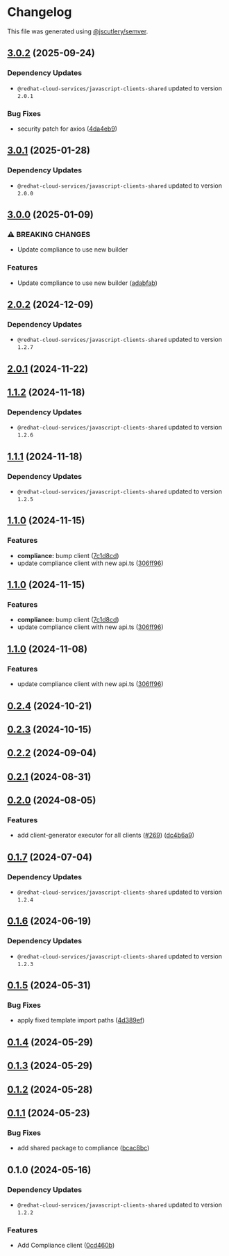 # Changelog

This file was generated using [@jscutlery/semver](https://github.com/jscutlery/semver).

## [3.0.2](https://github.com/RedHatInsights/javascript-clients/compare/@redhat-cloud-services/compliance-client-3.0.1...@redhat-cloud-services/compliance-client-3.0.2) (2025-09-24)

### Dependency Updates

* `@redhat-cloud-services/javascript-clients-shared` updated to version `2.0.1`

### Bug Fixes

* security patch for axios ([4da4eb9](https://github.com/RedHatInsights/javascript-clients/commit/4da4eb95e285c17023e618bb5fc17e184dc6b227))

## [3.0.1](https://github.com/RedHatInsights/javascript-clients/compare/@redhat-cloud-services/compliance-client-3.0.0...@redhat-cloud-services/compliance-client-3.0.1) (2025-01-28)

### Dependency Updates

* `@redhat-cloud-services/javascript-clients-shared` updated to version `2.0.0`
## [3.0.0](https://github.com/RedHatInsights/javascript-clients/compare/@redhat-cloud-services/compliance-client-2.0.2...@redhat-cloud-services/compliance-client-3.0.0) (2025-01-09)


### ⚠ BREAKING CHANGES

* Update compliance to use new builder

### Features

* Update compliance to use new builder ([adabfab](https://github.com/RedHatInsights/javascript-clients/commit/adabfab4a817aa5fc061961f606dc091b3cb9379))

## [2.0.2](https://github.com/RedHatInsights/javascript-clients/compare/@redhat-cloud-services/compliance-client-2.0.1...@redhat-cloud-services/compliance-client-2.0.2) (2024-12-09)

### Dependency Updates

* `@redhat-cloud-services/javascript-clients-shared` updated to version `1.2.7`
## [2.0.1](https://github.com/RedHatInsights/javascript-clients/compare/@redhat-cloud-services/compliance-client-2.0.0...@redhat-cloud-services/compliance-client-2.0.1) (2024-11-22)

## [1.1.2](https://github.com/RedHatInsights/javascript-clients/compare/@redhat-cloud-services/compliance-client-1.1.1...@redhat-cloud-services/compliance-client-1.1.2) (2024-11-18)

### Dependency Updates

* `@redhat-cloud-services/javascript-clients-shared` updated to version `1.2.6`
## [1.1.1](https://github.com/RedHatInsights/javascript-clients/compare/@redhat-cloud-services/compliance-client-1.1.0...@redhat-cloud-services/compliance-client-1.1.1) (2024-11-18)

### Dependency Updates

* `@redhat-cloud-services/javascript-clients-shared` updated to version `1.2.5`
## [1.1.0](https://github.com/RedHatInsights/javascript-clients/compare/@redhat-cloud-services/compliance-client-1.0.0...@redhat-cloud-services/compliance-client-1.1.0) (2024-11-15)


### Features

* **compliance:** bump client ([7c1d8cd](https://github.com/RedHatInsights/javascript-clients/commit/7c1d8cd793ba579a529bc9677c59757f82697674))
* update compliance client with new api.ts ([306ff96](https://github.com/RedHatInsights/javascript-clients/commit/306ff9603b2d674089828f99719cac5cf8a9c8ff))

## [1.1.0](https://github.com/RedHatInsights/javascript-clients/compare/@redhat-cloud-services/compliance-client-1.0.0...@redhat-cloud-services/compliance-client-1.1.0) (2024-11-15)


### Features

* **compliance:** bump client ([7c1d8cd](https://github.com/RedHatInsights/javascript-clients/commit/7c1d8cd793ba579a529bc9677c59757f82697674))
* update compliance client with new api.ts ([306ff96](https://github.com/RedHatInsights/javascript-clients/commit/306ff9603b2d674089828f99719cac5cf8a9c8ff))

## [1.1.0](https://github.com/RedHatInsights/javascript-clients/compare/@redhat-cloud-services/compliance-client-1.0.0...@redhat-cloud-services/compliance-client-1.1.0) (2024-11-08)


### Features

* update compliance client with new api.ts ([306ff96](https://github.com/RedHatInsights/javascript-clients/commit/306ff9603b2d674089828f99719cac5cf8a9c8ff))

## [0.2.4](https://github.com/RedHatInsights/javascript-clients/compare/@redhat-cloud-services/compliance-client-0.2.3...@redhat-cloud-services/compliance-client-0.2.4) (2024-10-21)

## [0.2.3](https://github.com/RedHatInsights/javascript-clients/compare/@redhat-cloud-services/compliance-client-0.2.2...@redhat-cloud-services/compliance-client-0.2.3) (2024-10-15)

## [0.2.2](https://github.com/RedHatInsights/javascript-clients/compare/@redhat-cloud-services/compliance-client-0.2.1...@redhat-cloud-services/compliance-client-0.2.2) (2024-09-04)

## [0.2.1](https://github.com/RedHatInsights/javascript-clients/compare/@redhat-cloud-services/compliance-client-0.2.0...@redhat-cloud-services/compliance-client-0.2.1) (2024-08-31)

## [0.2.0](https://github.com/RedHatInsights/javascript-clients/compare/@redhat-cloud-services/compliance-client-0.1.7...@redhat-cloud-services/compliance-client-0.2.0) (2024-08-05)


### Features

* add client-generator executor for all clients ([#269](https://github.com/RedHatInsights/javascript-clients/issues/269)) ([dc4b6a9](https://github.com/RedHatInsights/javascript-clients/commit/dc4b6a91dd47e5407812157f0b8efde22eb22ef1))

## [0.1.7](https://github.com/RedHatInsights/javascript-clients/compare/@redhat-cloud-services/compliance-client-0.1.6...@redhat-cloud-services/compliance-client-0.1.7) (2024-07-04)

### Dependency Updates

* `@redhat-cloud-services/javascript-clients-shared` updated to version `1.2.4`
## [0.1.6](https://github.com/RedHatInsights/javascript-clients/compare/@redhat-cloud-services/compliance-client-0.1.5...@redhat-cloud-services/compliance-client-0.1.6) (2024-06-19)

### Dependency Updates

* `@redhat-cloud-services/javascript-clients-shared` updated to version `1.2.3`
## [0.1.5](https://github.com/RedHatInsights/javascript-clients/compare/@redhat-cloud-services/compliance-client-0.1.4...@redhat-cloud-services/compliance-client-0.1.5) (2024-05-31)


### Bug Fixes

* apply fixed template import paths ([4d389ef](https://github.com/RedHatInsights/javascript-clients/commit/4d389ef15abf07a4ac24e6ff6656e39cb9789889))

## [0.1.4](https://github.com/RedHatInsights/javascript-clients/compare/@redhat-cloud-services/compliance-client-0.1.3...@redhat-cloud-services/compliance-client-0.1.4) (2024-05-29)

## [0.1.3](https://github.com/RedHatInsights/javascript-clients/compare/@redhat-cloud-services/compliance-client-0.1.2...@redhat-cloud-services/compliance-client-0.1.3) (2024-05-29)

## [0.1.2](https://github.com/RedHatInsights/javascript-clients/compare/@redhat-cloud-services/compliance-client-0.1.1...@redhat-cloud-services/compliance-client-0.1.2) (2024-05-28)

## [0.1.1](https://github.com/RedHatInsights/javascript-clients/compare/@redhat-cloud-services/compliance-client-0.1.0...@redhat-cloud-services/compliance-client-0.1.1) (2024-05-23)


### Bug Fixes

* add shared package to compliance ([bcac8bc](https://github.com/RedHatInsights/javascript-clients/commit/bcac8bc3220cb7f8e2a7947ac86f4f9f9aadf5d7))

## 0.1.0 (2024-05-16)

### Dependency Updates

* `@redhat-cloud-services/javascript-clients-shared` updated to version `1.2.2`

### Features

* Add Compliance client ([0cd460b](https://github.com/RedHatInsights/javascript-clients/commit/0cd460bffc508754e91ca16711d6806ec60edaa7))
